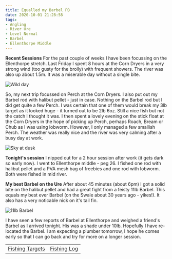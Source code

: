 ```yaml
---
title: Equalled my Barbel PB
date: 2020-10-01 21:28:58
tags:
- Angling
- River Ure
- Level Normal
- Barbel
- Ellenthorpe Middle
---
```

**Recent Sessions**
For the past couple of weeks I have been focussing on the Ellenthorpe stretch. Last Friday I spent 8 hours at the Corn Dryers in a very strong wind (too gusty for the brolly) with frequent showers. The river was also up about 1.5m. It was a miserable day without a single bite. 

![Wild day](/images/2020-10-01/InFlood.jpg)

So, my next trip focussed on Perch at the Corn Dryers. I also put out my Barbel rod with halibut pellet - just in case. Nothing on the Barbel rod but I did get quite a few Perch. I was certain that one of them would break my 3lb target as it looked huge - it turned out to be 2lb 6oz. Still a nice fish but not the catch I thought it was. I then spent a lovely evening on the stick float at the Corn Dryers in the hope of picking up Perch, perhaps Roach, Bream or Chub as I was using lobworm. However, I only managed a few smallish Perch. The weather was really nice and the river was very calming after a busy day at work.

![Sky at dusk](/images/2020-10-01/DuskySky.jpg)

**Tonight's session**
I nipped out for a 2 hour session after work (it gets dark so early now). I went to Ellenthorpe middle - peg 26. I fished one rod with halibut pellet and a PVA mesh bag of freebies and one rod with lobworm. Both were fished in mid river.

**My best Barbel on the Ure**
After about 45 minutes (about 6pm) I got a solid bite on the halibut pellet and had a great fight from a feisty 11lb Barbel. This equals my best ever Barbel (on the Swale about 30 years ago - yikes!). It also has a very noticable nick on it's tail fin. 

![11lb Barbel](/images/2020-10-01/11lbBarbel.jpg)

I have seen a few reports of Barbel at Ellenthorpe and weighed a friend's Barbel as I arrived tonight. His was a shade under 10lb. Hopefully I have re-located the Barbel. I am expecting a plumber tomorrow, I hope he comes early so that I can go back and try for more on a longer session.

|||
|---------|------|
|<a href="/2020/07/Fishing-Targets/">Fishing Targets</a>|<a href="/2020/08/Fishing-Log/">Fishing Log</a>|

